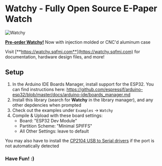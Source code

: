 # Watchy - Fully Open Source E-Paper Watch

![Watchy](https://watchy.sqfmi.com/img/watchy_render.png)

[**Pre-order Watchy!**](https://www.crowdsupply.com/sqfmi/watchy)
Now with injection molded or CNC'd aluminum case

Visit [**https://watchy.sqfmi.com**](https://watchy.sqfmi.com) for documentation, hardware design files, and more!

## Setup
1. In the Arduino IDE Boards Manager, install support for the ESP32. You can find instructions here: https://github.com/espressif/arduino-esp32/blob/master/docs/arduino-ide/boards_manager.md
2. Install this library (search for **Watchy** in the library manager), and any other depdencies when prompted
3. Check out the examples under ```Examples``` -> ```Watchy```
4. Compile & Upload with these board settings:
    * Board: "ESP32 Dev Module"
    * Partition Scheme: "Minimal SPIFFS"
    * All Other Settings: leave to default

You may also have to install the [CP2104 USB to Serial drivers](https://www.silabs.com/products/development-tools/software/usb-to-uart-bridge-vcp-drivers) if the port is not automatically detected

### Have Fun! :)
    
    
